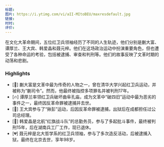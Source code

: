 ```yaml
---
标题: 
图片: https://i.ytimg.com/vi/aII-MItoBEU/maxresdefault.jpg
链接: 
时时: 
评价:
---
```

在文化大革命期间，五位红卫兵领袖经历了不同的人生轨迹，他们分别是蒯大富、谭厚兰、王大宾、韩爱晶和聂元梓。他们在这场政治运动中扮演重要角色，但也遭受了各种命运的考验，包括被逮捕、审查和判刑等。他们的故事反映了文革时期的动荡和悲剧。

### Highlights


- [🚩] 蒯大富是文革中最为传奇的人物之一，曾在清华大学兴起红卫兵运动，并被称为“蒯司令”。然而，他最终被指控多项罪名并被判刑17年。
- [🔥] 谭厚兰率领红卫兵破坏曲阜孔庙，成为文革中“破四旧”运动中最为恶劣的事件之一，最终因反革命罪被逮捕并去世。
- [🔨] 王大宾参与了“揪彭”运动，后因反革命罪被逮捕，出狱后在成都担任过公司总经理。
- [🌟] 韩爱晶是北航“红旗战斗队”的总勤务员，参与了多起批斗事件，最终被判刑15年，后在湖南兵工厂工作，现已退休。
- [💔] 聂元梓是北大哲学系的红卫兵领袖，参与了多次造反活动，后被逮捕入狱，最终在北京去世，享年98岁。